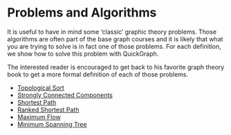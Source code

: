 # Problems and Algorithms

It is useful to have in mind some ‘classic’ graphic theory problems. Those algorithms are often part of the base graph courses and it is likely that what you are trying to solve is in fact one of those problems. For each definition, we show how to solve this problem with QuickGraph.

The interested reader is encouraged to get back to his favorite graph theory book to get a more formal definition of each of those problems.

* [Topological Sort](https://en.wikipedia.org/wiki/Topological_sorting)
* [Strongly Connected Components](https://en.wikipedia.org/wiki/Strongly_connected_component)
* [Shortest Path](https://en.wikipedia.org/wiki/Shortest_path_problem)
* [Ranked Shortest Path](https://en.wikipedia.org/wiki/K_shortest_path_routing)
* [Maximum Flow](https://en.wikipedia.org/wiki/Maximum_flow_problem)
* [Minimum Spanning Tree](https://en.wikipedia.org/wiki/Minimum_spanning_tree)